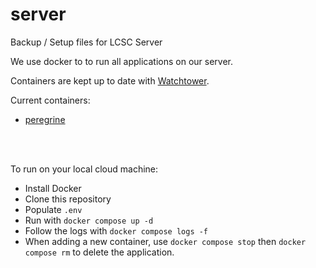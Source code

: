 # server
Backup / Setup files for LCSC Server

We use docker to to run all applications on our server.

Containers are kept up to date with [Watchtower](https://containrrr.dev/watchtower/).

Current containers:
- [peregrine](https://github.com/langaracpsc/peregrine)


<br>
<br>


To run on your local cloud machine: 
- Install Docker
- Clone this repository
- Populate `.env`
- Run with `docker compose up -d`
- Follow the logs with `docker compose logs -f` 
- When adding a new container, use `docker compose stop` then `docker compose rm` to delete the application.